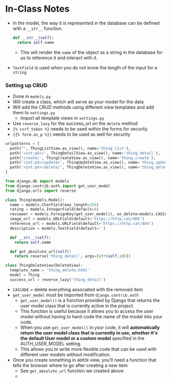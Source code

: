 # In-Class Notes

* In the model, the way it is represented in the database can be defined with a `__str__` function.
  
  ```py
  def __str__(self):
    return self.name
  ```

  * This will render the `name` of the object as a string in the database for us to reference it and interact with it.
* `TextField` is used when you do not know the length of the input for a `string`

### Setting up CRUD

* Done in `models.py`
* Will create a class, which will serve as your model for the data
* Will add the CRUD methods using different view templates and add them to `settings.py`
  * Import all template views in `settings.py`
* Use `reverse_lazy` for the success_url on the `delete` method
* `{% csrf_token %}` needs to be used within the forms for security
* `{{% form.as_p %}}` needs to be used as well for security

```py
urlpatterns = [
  path("", ThingListView.as_view(), name='thing_list'),
  path('<int:pk>/', ThingDetailView.as_view(), name='thing_detail'),
  path('create/', ThingCreateView.as_view(), name='thing_create'),
  path('<int:pk>/update/', ThingUpdateView.as_view(), name='thing_update'),
  path('<int:pk>/delete/', ThingDeleteView.as_view(), name='thing_delete'),
]
```

```py
from django.db import models
from django.contrib.auth import get_user_model
from django.urls import reverse

class Thing(models.Model):
  name = models.CharField(max_length=256)
  rating = models.IntegerField(default=0)
  reviewer = models.ForeignKey(get_user_model(), on_delete=models.CASCADE)
  image_url = models.URLField(default='https://http.cat/404')
  reference_url = models.URLField(default='https://http.cat/404')
  description = models.TextField(default='')

  def __str__(self):
    return self.name

  def get_absolute_url(self):
    return reverse('thing_detail', args=[str(self.id)])
```

```py
class ThingDeleteView(DeleteView):
  template_name = 'thing_delete.html'
  model = Thing
  success_url = reverse_lazy('thing_detail')
```

* `CASCADE` = delete everything associated with the removed item
* `get_user_model` must be imported from `django.contrib.auth`
  * `get_user_model()` is a function provided by Django that returns the user model class that is currently active in the project.
  * This function is useful because it allows you to access the user model without having to hard-code the name of the model into your code.
  * When you use `get_user_model()` in your code, it will **automatically return the user model class that is currently in use, whether it's the default User model or a custom model** specified in the AUTH_USER_MODEL setting.
  * This allows you to write more flexible code that can be used with different user models without modification.
* Once you create something in `ADMIN` view, you'll need a function that tells the browser where to go after creating a new item
  * See `get_absolute_url` function we created above
  * 
